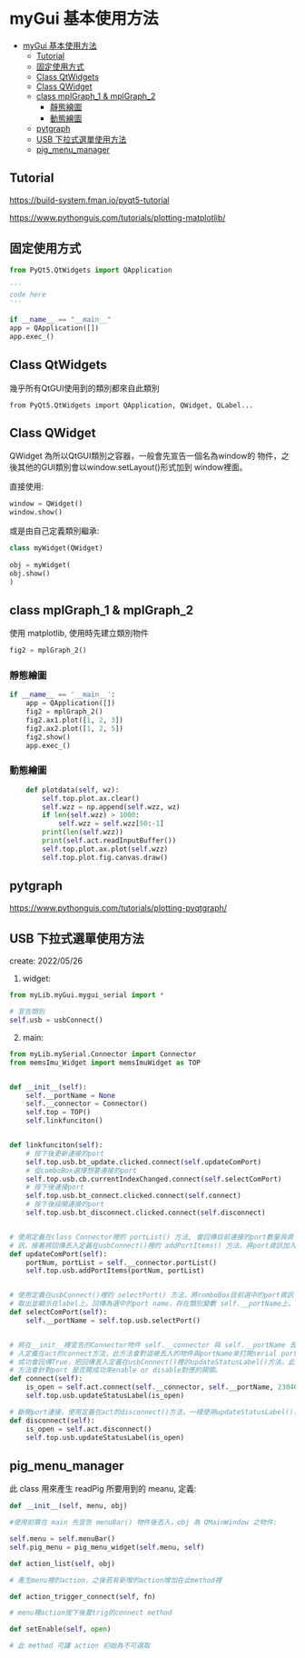 # myGui 基本使用方法


- [myGui 基本使用方法](#mygui-基本使用方法)
  - [Tutorial](#tutorial)
  - [固定使用方式](#固定使用方式)
  - [Class QtWidgets](#class-qtwidgets)
  - [Class QWidget](#class-qwidget)
  - [class mplGraph_1 & mplGraph_2](#class-mplgraph_1--mplgraph_2)
    - [靜態繪圖](#靜態繪圖)
    - [動態繪圖](#動態繪圖)
  - [pytgraph](#pytgraph)
  - [USB 下拉式選單使用方法](#usb-下拉式選單使用方法)
  - [pig_menu_manager](#pig_menu_manager)

## Tutorial
https://build-system.fman.io/pyqt5-tutorial

https://www.pythonguis.com/tutorials/plotting-matplotlib/
## 固定使用方式

```python
from PyQt5.QtWidgets import QApplication

'''
code here
'''

if __name__ == "__main__"
app = QApplication([])
app.exec_()
```


## Class QtWidgets
幾乎所有QtGUI使用到的類別都來自此類別
```commandline
from PyQt5.QtWidgets import QApplication, QWidget, QLabel...
```

## Class QWidget 
QWidget 為所以QtGUI類別之容器，一般會先宣告一個名為window的
物件，之後其他的GUI類別會以window.setLayout()形式加到
window裡面。

直接使用:

```python
window = QWidget()
window.show()
```

或是由自己定義類別繼承:
```python
class myWidget(QWidget)
    
obj = myWidget(
obj.show()
)
```

## class mplGraph_1 & mplGraph_2
使用 matplotlib, 使用時先建立類別物件

```python
fig2 = mplGraph_2()
```

### 靜態繪圖
```python
if __name__ == '__main__':
    app = QApplication([])
    fig2 = mplGraph_2()
    fig2.ax1.plot([1, 2, 3])
    fig2.ax2.plot([1, 2, 5])
    fig2.show()
    app.exec_()
```

### 動態繪圖

```python
    def plotdata(self, wz):
        self.top.plot.ax.clear()
        self.wzz = np.append(self.wzz, wz)
        if len(self.wzz) > 1000:
            self.wzz = self.wzz[50:-1]
        print(len(self.wzz))
        print(self.act.readInputBuffer())
        self.top.plot.ax.plot(self.wzz)
        self.top.plot.fig.canvas.draw()
```


## pytgraph

https://www.pythonguis.com/tutorials/plotting-pyqtgraph/



## USB 下拉式選單使用方法
create: 2022/05/26

1. widget:

```python
from myLib.myGui.mygui_serial import *

# 宣告類別
self.usb = usbConnect()
```



2. main:

```python
from myLib.mySerial.Connector import Connector
from memsImu_Widget import memsImuWidget as TOP


def __init__(self):
    self.__portName = None
    self.__connector = Connector()
    self.top = TOP()
    self.linkfunciton()


def linkfunciton(self):
    # 按下後更新連接的port
    self.top.usb.bt_update.clicked.connect(self.updateComPort)
    # 從comboBox選擇想要連接的port
    self.top.usb.cb.currentIndexChanged.connect(self.selectComPort)
    # 按下後連接port
    self.top.usb.bt_connect.clicked.connect(self.connect)
    # 按下後段開連接的port
    self.top.usb.bt_disconnect.clicked.connect(self.disconnect)


# 使用定義在class Connector裡的 portList() 方法, 會回傳目前連接的port數量與資
# 訊，接著將回傳丟入定義在usbConnect()裡的 addPortItems() 方法，將port資訊加入comboBox裡。
def updateComPort(self):
    portNum, portList = self.__connector.portList()
    self.top.usb.addPortItems(portNum, portList)


# 使用定義在usbConnect()裡的 selectPort() 方法，將comboBox目前選中的port資訊
# 取出並顯示在label上。回傳為選中的port name，存在類別變數 self.__portName上。
def selectComPort(self):
    self.__portName = self.top.usb.selectPort()


# 將在__init__裡宣告的Connector物件 self.__connector 與 self.__portName 丟
# 入定義在act的connect方法，此方法會對這被丟入的物件與portName來打開serial port，若打開
# 成功會回傳True，把回傳丟入定義在usbConnect()裡的updateStatusLabel()方法，此
# 方法會針對port 是否開成功來enable or disable對應的開關。
def connect(self):
    is_open = self.act.connect(self.__connector, self.__portName, 230400)
    self.top.usb.updateStatusLabel(is_open)

# 斷開port連接，使用定義在act的disconnect()方法，一樣使用updateStatusLabel()，把is_open丟進去來控制button
def disconnect(self):
    is_open = self.act.disconnect()
    self.top.usb.updateStatusLabel(is_open)
```


## pig_menu_manager

此 class 用來產生 readPig 所要用到的 meanu, 定義:

```python
def __init__(self, menu, obj)

#使用前需在 main 先宣告 menuBar() 物件後丟入，obj 為 QMainWindow 之物件:

self.menu = self.menuBar()
self.pig_menu = pig_menu_widget(self.menu, self)

```

```python
def action_list(self, obj)

# 產生menu裡的action，之後若有新增的action增加在此method裡

```

```python
def action_trigger_connect(self, fn)

# menu裡action按下後要trig的connect method
```

```python
def setEnable(self, open)

# 此 method 可讓 action 初始為不可選取
```








